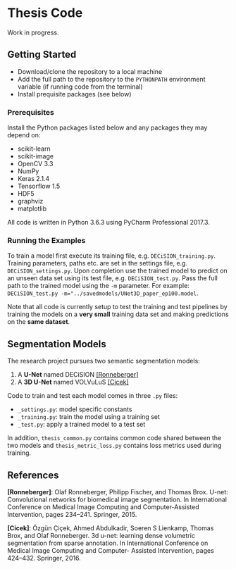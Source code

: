 # Thesis Code
Work in progress.

## Getting Started
- Download/clone the repository to a local machine
- Add the full path to the repository to the `PYTHONPATH` environment variable (if running code from the terminal)
- Install prequisite packages (see below)

### Prerequisites
Install the Python packages listed below and any packages they may depend on:

- scikit-learn
- scikit-image
- OpenCV 3.3
- NumPy
- Keras 2.1.4
- Tensorflow 1.5
- HDF5
- graphviz
- matplotlib

All code is written in Python 3.6.3 using PyCharm Professional 2017.3.

### Running the Examples
To train a model first execute its training file, e.g. `DECiSION_training.py`. Training parameters, paths etc. are set in the settings file, e.g. `DECiSION_settings.py`. Upon completion use the trained model to predict on an unseen data set using its test file, e.g. `DECiSION_test.py`. Pass the full path to the trained model using the `-m` parameter. For example: `DECiSION_test.py -m="../savedmodels/UNet3D_paper_ep100.model`.

Note that all code is currently setup to test the training and test pipelines by training the models on a **very small** training data set and making predictions on the **same dataset**.

## Segmentation Models
The research project pursues two semantic segmentation models:

1. A **U-Net** named DECiSION [[Ronneberger]](#references)
2. A **3D U-Net** named VOLVuLuS [[Cicek]](#references)

Code to train and test each model comes in three `.py` files:

- `_settings.py`: model specific constants
- `_training.py`: train the model using a training set
- `_test.py`: apply a trained model to a test set

In addition, `thesis_common.py` contains common code shared between the two models and `thesis_metric_loss.py` contains loss metrics used during training.

## References
**[Ronneberger]**: Olaf Ronneberger, Philipp Fischer, and Thomas Brox. U-net: Convolutional networks for biomedical image segmentation. In International Conference on Medical Image Computing and Computer-Assisted Intervention, pages 234–241. Springer, 2015.

**[Cicek]**: Özgün Çiçek, Ahmed Abdulkadir, Soeren S Lienkamp, Thomas Brox, and Olaf Ronneberger. 3d u-net: learning dense volumetric segmentation from sparse annotation. In International Conference on Medical Image Computing and Computer- Assisted Intervention, pages 424–432. Springer, 2016.
